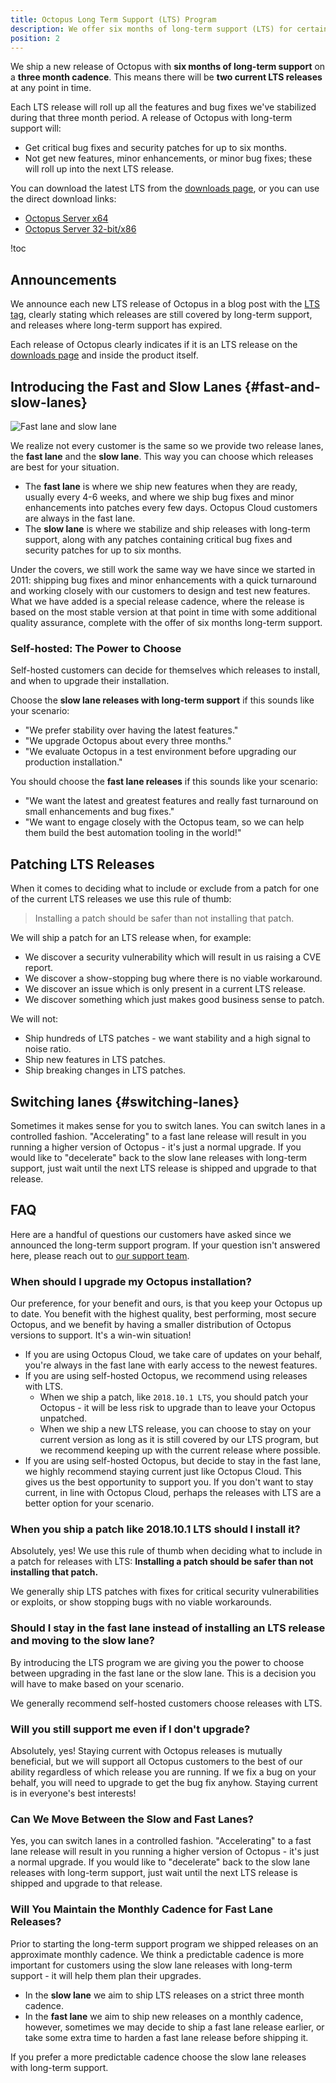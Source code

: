 ```yaml
---
title: Octopus Long Term Support (LTS) Program
description: We offer six months of long-term support (LTS) for certain releases of Octopus.
position: 2
---
```


We ship a new release of Octopus with **six months of long-term support** on a **three month cadence**. This means there will be **two current LTS releases** at any point in time.

Each LTS release will roll up all the features and bug fixes we've stabilized during that three month period. A release of Octopus with long-term support will:

- Get critical bug fixes and security patches for up to six months.
- Not get new features, minor enhancements, or minor bug fixes; these will roll up into the next LTS release.

You can download the latest LTS from the [downloads page](https://octopus.com/downloads), or you can use the direct download links:

- [Octopus Server x64](https://octopus.com/downloads/slowlane/WindowsX64/OctopusServer)
- [Octopus Server 32-bit/x86](https://octopus.com/downloads/slowlane/WindowsX86/OctopusServer)

!toc

## Announcements

We announce each new LTS release of Octopus in a blog post with the [LTS tag](https://octopus.com/blog/tag/LTS), clearly stating which releases are still covered by long-term support, and releases where long-term support has expired.

Each release of Octopus clearly indicates if it is an LTS release on the [downloads page](https://octopus.com/downloads) and inside the product itself.

## Introducing the Fast and Slow Lanes {#fast-and-slow-lanes}

![Fast lane and slow lane](release-lanes.png)

We realize not every customer is the same so we provide two release lanes, the **fast lane** and the **slow lane**. This way you can choose which releases are best for your situation.

- The **fast lane** is where we ship new features when they are ready, usually every 4-6 weeks, and where we ship bug fixes and minor enhancements into patches every few days. Octopus Cloud customers are always in the fast lane.
- The **slow lane** is where we stabilize and ship releases with long-term support, along with any patches containing critical bug fixes and security patches for up to six months.

Under the covers, we still work the same way we have since we started in 2011: shipping bug fixes and minor enhancements with a quick turnaround and working closely with our customers to design and test new features. What we have added is a special release cadence, where the release is based on the most stable version at that point in time with some additional quality assurance, complete with the offer of six months long-term support.

### Self-hosted: The Power to Choose

Self-hosted customers can decide for themselves which releases to install, and when to upgrade their installation.

Choose the **slow lane releases with long-term support** if this sounds like your scenario:

- "We prefer stability over having the latest features."
- "We upgrade Octopus about every three months."
- "We evaluate Octopus in a test environment before upgrading our production installation."

You should choose the **fast lane releases** if this sounds like your scenario:

- "We want the latest and greatest features and really fast turnaround on small enhancements and bug fixes."
- "We want to engage closely with the Octopus team, so we can help them build the best automation tooling in the world!"

## Patching LTS Releases

When it comes to deciding what to include or exclude from a patch for one of the current LTS releases we use this rule of thumb:

> Installing a patch should be safer than not installing that patch.

We will ship a patch for an LTS release when, for example:

- We discover a security vulnerability which will result in us raising a CVE report.
- We discover a show-stopping bug where there is no viable workaround.
- We discover an issue which is only present in a current LTS release.
- We discover something which just makes good business sense to patch.

We will not:

- Ship hundreds of LTS patches - we want stability and a high signal to noise ratio.
- Ship new features in LTS patches.
- Ship breaking changes in LTS patches.

## Switching lanes {#switching-lanes}

Sometimes it makes sense for you to switch lanes. You can switch lanes in a controlled fashion. "Accelerating" to a fast lane release will result in you running a higher version of Octopus - it's just a normal upgrade. If you would like to "decelerate" back to the slow lane releases with long-term support, just wait until the next LTS release is shipped and upgrade to that release.

## FAQ

Here are a handful of questions our customers have asked since we announced the long-term support program. If your question isn't answered here, please reach out to [our support team](https://octopus.com/support).

### When should I upgrade my Octopus installation?

Our preference, for your benefit and ours, is that you keep your Octopus up to date. You benefit with the highest quality, best performing, most secure Octopus, and we benefit by having a smaller distribution of Octopus versions to support. It's a win-win situation!

- If you are using Octopus Cloud, we take care of updates on your behalf, you're always in the fast lane with early access to the newest features.
- If you are using self-hosted Octopus, we recommend using releases with LTS.
  - When we ship a patch, like `2018.10.1 LTS`, you should patch your Octopus - it will be less risk to upgrade than to leave your Octopus unpatched.
  - When we ship a new LTS release, you can choose to stay on your current version as long as it is still covered by our LTS program, but we recommend keeping up with the current release where possible.
- If you are using self-hosted Octopus, but decide to stay in the fast lane, we highly recommend staying current just like Octopus Cloud. This gives us the best opportunity to support you. If you don't want to stay current, in line with Octopus Cloud, perhaps the releases with LTS are a better option for your scenario.

### When you ship a patch like 2018.10.1 LTS should I install it?

Absolutely, yes! We use this rule of thumb when deciding what to include in a patch for releases with LTS: **Installing a patch should be safer than not installing that patch.**

We generally ship LTS patches with fixes for critical security vulnerabilities or exploits, or show stopping bugs with no viable workarounds.

### Should I stay in the fast lane instead of installing an LTS release and moving to the slow lane?

By introducing the LTS program we are giving you the power to choose between upgrading in the fast lane or the slow lane. This is a decision you will have to make based on your scenario.

We generally recommend self-hosted customers choose releases with LTS.

### Will you still support me even if I don't upgrade?

Absolutely, yes! Staying current with Octopus releases is mutually beneficial, but we will support all Octopus customers to the best of our ability regardless of which release you are running. If we fix a bug on your behalf, you will need to upgrade to get the bug fix anyhow. Staying current is in everyone's best interests!

### Can We Move Between the Slow and Fast Lanes?

Yes, you can switch lanes in a controlled fashion. "Accelerating" to a fast lane release will result in you running a higher version of Octopus - it's just a normal upgrade. If you would like to "decelerate" back to the slow lane releases with long-term support, just wait until the next LTS release is shipped and upgrade to that release.

### Will You Maintain the Monthly Cadence for Fast Lane Releases?

Prior to starting the long-term support program we shipped releases on an approximate monthly cadence. We think a predictable cadence is more important for customers using the slow lane releases with long-term support - it will help them plan their upgrades.

- In the **slow lane** we aim to ship LTS releases on a strict three month cadence.
- In the **fast lane** we aim to ship new releases on a monthly cadence, however, sometimes we may decide to ship a fast lane release earlier, or take some extra time to harden a fast lane release before shipping it.

If you prefer a more predictable cadence choose the slow lane releases with long-term support.
